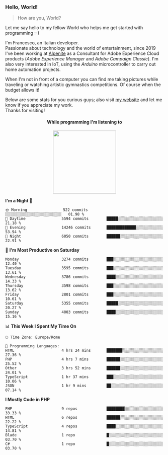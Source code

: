 ### Hello, World!

> How are you, World?

Let me say hello to my fellow World who helps me get started with programming :-)

I'm Francesco, an Italian developer.  
Passionate about technology and the world of entertainment, since 2019 I've been working at [Alpenite](https://www.alpenite.com) as a Consultant for Adobe Experience Cloud products (*Adobe Experience Manager* and *Adobe Campaign Classic*). I'm also very interested in IoT, using the *Arduino* microcontroller to carry out home automation projects.

When I'm not in front of a computer you can find me taking pictures while traveling or watching artistic gymnastics competitions. Of course when the budget allows it!

Below are some stats for you curious guys; also visit [my website](https://www.francescorega.eu) and let me know if you appreciate my work.  
Thanks for visiting!

<div align="center">
  <h4>While programming I'm listening to</h4>
  <a href="https://apps.francescorega.eu/now-playing/11147232609" target="_blank"><img src="https://apps.francescorega.eu/now-playing/11147232609" width="200"></a>
</div>

<!--START_SECTION:waka-->
**I'm a Night 🦉** 

```text
🌞 Morning                522 commits         ░░░░░░░░░░░░░░░░░░░░░░░░░   01.98 % 
🌆 Daytime                5594 commits        █████░░░░░░░░░░░░░░░░░░░░   21.18 % 
🌃 Evening                14246 commits       █████████████░░░░░░░░░░░░   53.94 % 
🌙 Night                  6050 commits        ██████░░░░░░░░░░░░░░░░░░░   22.91 % 
```
📅 **I'm Most Productive on Saturday** 

```text
Monday                   3274 commits        ███░░░░░░░░░░░░░░░░░░░░░░   12.40 % 
Tuesday                  3595 commits        ███░░░░░░░░░░░░░░░░░░░░░░   13.61 % 
Wednesday                3786 commits        ████░░░░░░░░░░░░░░░░░░░░░   14.33 % 
Thursday                 3598 commits        ███░░░░░░░░░░░░░░░░░░░░░░   13.62 % 
Friday                   2801 commits        ███░░░░░░░░░░░░░░░░░░░░░░   10.61 % 
Saturday                 5355 commits        █████░░░░░░░░░░░░░░░░░░░░   20.27 % 
Sunday                   4003 commits        ████░░░░░░░░░░░░░░░░░░░░░   15.16 % 
```


📊 **This Week I Spent My Time On** 

```text
🕑︎ Time Zone: Europe/Rome

💬 Programming Languages: 
HTML                     4 hrs 24 mins       ███████░░░░░░░░░░░░░░░░░░   27.36 % 
PHP                      4 hrs 7 mins        ██████░░░░░░░░░░░░░░░░░░░   25.52 % 
Other                    3 hrs 52 mins       ██████░░░░░░░░░░░░░░░░░░░   24.01 % 
TypeScript               1 hr 37 mins        ███░░░░░░░░░░░░░░░░░░░░░░   10.06 % 
JSON                     1 hr 9 mins         ██░░░░░░░░░░░░░░░░░░░░░░░   07.14 % 
```

**I Mostly Code in PHP** 

```text
PHP                      9 repos             ████████░░░░░░░░░░░░░░░░░   33.33 % 
HTML                     6 repos             ██████░░░░░░░░░░░░░░░░░░░   22.22 % 
TypeScript               4 repos             ████░░░░░░░░░░░░░░░░░░░░░   14.81 % 
Blade                    1 repo              █░░░░░░░░░░░░░░░░░░░░░░░░   03.70 % 
C#                       1 repo              █░░░░░░░░░░░░░░░░░░░░░░░░   03.70 % 
```




<!--END_SECTION:waka-->
